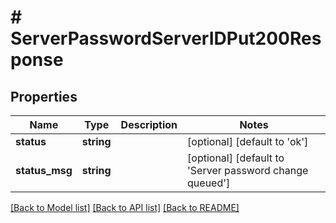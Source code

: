 # # ServerPasswordServerIDPut200Response

## Properties

Name | Type | Description | Notes
------------ | ------------- | ------------- | -------------
**status** | **string** |  | [optional] [default to 'ok']
**status_msg** | **string** |  | [optional] [default to 'Server password change queued']

[[Back to Model list]](../../README.md#models) [[Back to API list]](../../README.md#endpoints) [[Back to README]](../../README.md)
